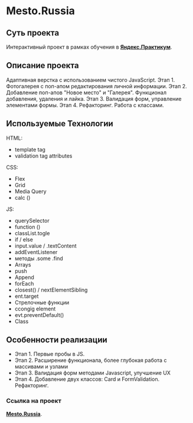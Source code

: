 # Mesto.Russia
## Cуть проекта
Интерактивный проект в рамках обучения в [**Яндекс.Практикум**](https://practicum.yandex.ru/).

## Описание проекта
Адаптивная верстка с использованием чистого JavaScript.
Этап 1. Фотогалерея с поп-апом редактирования личной информации.
Этап 2. Добавление поп-апов "Новое место" и "Галерея". Функционал добавления, удаления и лайка.
Этап 3. Валидация форм, управление элементами формы.
Этап 4. Рефакторинг. Работа с классами.

## Используемые Технологии
HTML:
* template tag
* validation tag attributes

CSS:
* Flex
* Grid
* Media Query
* calc ()

JS:
* querySelector
* function ()
* classList.togle
* if / else
* input.value / .textContent
* addEventListener
* методы .some .find
* Arrays
* push
* Append
* forEach
* closest() / nextElementSibling
* ent.target
* Стрелочные функции
* ccongig element
* evt.preventDefault()
* Class

## Особенности реализации
* Этап 1. Первые пробы в JS.
* Этап 2. Расширение функционала, более глубокая работа с массивами и узлами
* Этап 3. Валидация форм методами Javascript, улучшение UX
* Этап 4. Добавление двух классов: Card и FormValidation. Рефакторинг.

### Cсылка на проект
[**Mesto.Russia**](https://uncleshneerson.github.io/mesto/).
